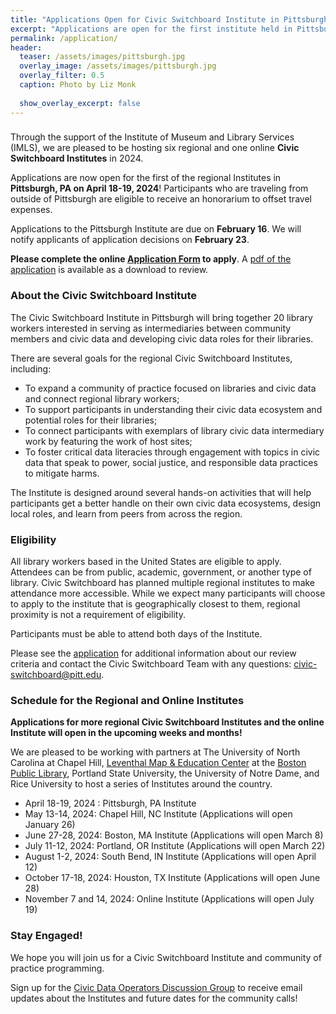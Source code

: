 ```yaml
---
title: "Applications Open for Civic Switchboard Institute in Pittsburgh!"
excerpt: "Applications are open for the first institute held in Pittsburgh"
permalink: /application/
header:
  teaser: /assets/images/pittsburgh.jpg
  overlay_image: /assets/images/pittsburgh.jpg
  overlay_filter: 0.5
  caption: Photo by Liz Monk
  
  show_overlay_excerpt: false
---
```

### 

Through the support of the Institute of Museum and Library Services (IMLS), we are pleased to be hosting six regional and one online **Civic Switchboard Institutes** in 2024. 

Applications are now open for the first of the regional Institutes in **Pittsburgh, PA on April 18-19, 2024**! Participants who are traveling from outside of Pittsburgh are eligible to receive an honorarium to offset travel expenses.

Applications to the Pittsburgh Institute are due on **February 16**. We will notify applicants of application decisions on **February 23**.

**Please complete the online [Application Form](https://docs.google.com/forms/d/e/1FAIpQLScnwNbey3VlmDFImyMKJG0wuej8df9nW_2UWlpj7uqfG_HyVw/viewform) to apply**. A [pdf of the application](https://drive.google.com/file/d/1wM3N28Kh-R0Lhz8T58xig3-iP1gSU8Ak/view) is available as a download to review.  

### About the Civic Switchboard Institute
The Civic Switchboard Institute in Pittsburgh will bring together 20 library workers interested in serving as intermediaries between community members and civic data and developing civic data roles for their libraries.

There are several goals for the regional Civic Switchboard Institutes, including: 
* To expand a community of practice focused on libraries and civic data and connect regional library workers; 
* To support participants in understanding their civic data ecosystem and potential roles for their libraries; 
* To connect participants with exemplars of library civic data intermediary work by featuring the work of host sites;
* To foster critical data literacies through engagement with topics in civic data that speak to power, social justice, and responsible data practices to mitigate harms.

The Institute is designed around several hands-on activities that will help participants get a better handle on their own civic data ecosystems, design local roles, and learn from peers from across the region.


### Eligibility
All library workers based in the United States are eligible to apply. Attendees can be from public, academic, government, or another type of library. Civic Switchboard has planned multiple regional institutes to make attendance more accessible. While we expect many participants will choose to apply to the institute that is geographically closest to them, regional proximity is not a requirement of eligibility.


Participants must be able to attend both days of the Institute. 


Please see the [application](https://docs.google.com/forms/d/e/1FAIpQLScnwNbey3VlmDFImyMKJG0wuej8df9nW_2UWlpj7uqfG_HyVw/viewform) for additional information about our review criteria and contact the Civic Switchboard Team with any questions: civic-switchboard@pitt.edu.

### Schedule for the Regional and Online Institutes
**Applications for more regional Civic Switchboard Institutes and the online Institute will open in the upcoming weeks and months!**

We are pleased to be working with partners at The University of North Carolina at Chapel Hill, [Leventhal Map & Education Center](https://www.leventhalmap.org/) at the [Boston Public Library](https://www.bpl.org/), Portland State University, the University of Notre Dame, and Rice University to host a series of Institutes around the country. 
 
* April 18-19, 2024 : Pittsburgh, PA Institute
* May 13-14, 2024: Chapel Hill, NC Institute (Applications will open January 26)
* June 27-28, 2024: Boston, MA Institute (Applications will open March 8)
* July 11-12, 2024: Portland, OR Institute (Applications will open March 22)
* August 1-2, 2024: South Bend, IN Institute (Applications will open April 12)
* October 17-18, 2024: Houston, TX Institute (Applications will open June 28)
* November 7 and 14, 2024: Online Institute (Applications will open July 19)

### Stay Engaged!

We hope you will join us for a Civic Switchboard Institute and community of practice programming. 

Sign up for the [Civic Data Operators Discussion Group](https://pitt.zoom.us/meeting/register/tJMode6urD0jH9Bn-e11f4iiO7_Gy7YoxQMj#/registration) to receive email updates about the Institutes and future dates for the community calls!
